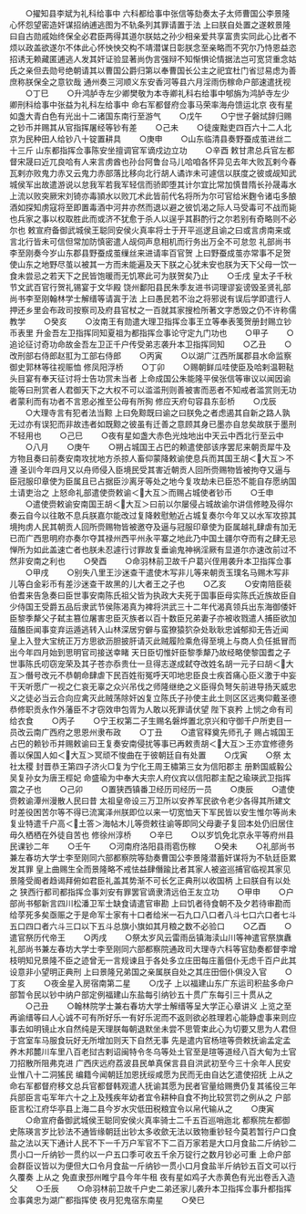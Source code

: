 <!-- { "loadSidebar": true } -->
　　○擢知县李斌为礼科给事中  六科都给事中张信等劾奏太子太师曹国公李景隆心怀怨望密造奸谋招纳逋逃图为不轨条列其罪请置于法  上曰朕自处置之遂敕景隆曰自古勋戚始终保全必君臣两得其道尔朕姑之孙少相亲爱共享富贵实同此心比者不烦以政盖欲遂尔不体此心怀怏怏交构不靖潜谋日彰朕念至亲略而不究尔乃恃恩益恣招诱无赖藏匿逋逃人发其奸证验显著尚伪言强辩不知惭惧论情据法岂可宽贷重念姑氏之亲但去勋号绝朝请其以曹国公爵归第以奉曹国长公主之祀宜杜门省愆易虑为善庶称朕保全之意钦哉  通州奏三河顺义东安香河等县六月淫雨伤稼命户部速遣抚视
　　○丁巳
　　○升鸿胪寺左少卿樊敬为本寺卿礼科右给事中郇旃为鸿胪寺左少卿刑科给事中张益为礼科左给事中  命右军都督府佥事马荣率海舟馈运北京  夜有星如盏大青白色有光出十二诸国东南行至游气
　　○戊午
　　○宁世子磐烒辞归赐之钞币并赐其从官指挥屠经等钞有差
　　○己未
　　○徒废黜吏四百六十二人北京为民种田人给钞八十锭置耕具
　　○庚申
　　○山东临清县奏野蚕成茧进丝二十三斤  山东都指挥佥事陈安坐擅调官军谪戍边立功
　　○辛酉  敕甘肃总兵官左都督宋晟曰近兀良哈有人来言虏酋也孙台阿鲁台马儿哈咱各怀异见去年大败瓦剌今春瓦剌亦败鬼力赤又云鬼力赤部落比移向北行胡人谲诈未可遽信以朕度之彼或觇知武城侯军出故遣游说以怠我军若我军轻信而骄即堕其计尔宜比常加慎昔隋长孙晟毒水上流以败突厥宋刘锜亦毒頴水以败兀术此皆前代名将所为尔可官给米麴令诸屯多酿酒如探知虏寇将至即置毒酒中河井亦然而退以避之彼饥渴之际人马受毒可不战而毙也兵家之事以权取胜此而或济不犹愈于杀人以逞乎其斟酌行之尔若别有奇略则不必尔也  敕宣府备御武城侯王聪同安侯火真率将士于开平巡逻且谕之曰或言虏南来或言北行皆未可信但常加防慎密遣人觇伺声息相机而行务出万全不可怠忽  礼部尚书李至刚奏今岁山东郡县野蚕成茧缫丝来进请率百官贺  上曰野蚕成茧亦常事不足贺使山东之地野尽茧以被其一方而未能遍及天下朕之心犹未安也朕为天下父母一饮一食未尝忌之若天下之民皆饱暖而无饥寒此可为朕贺矣乃止
　　○壬戌  皇太子千秋节文武百官行贺礼锡宴于文华殿  饶州鄱阳县民朱季友进书词理谬妄谤毁圣贤礼部尚书李至刚翰林学士解缙等请寘于法  上曰愚民若不治之将邪说有误后学即遣行人押还乡里会布政司按察司及府县官杖之一百就其家搜检所著文字悉毁之仍不许称儒教学
　　○癸亥
　　○汝南王有勋遣大理卫指挥佥事王立等奉表笺贺册封赐立钞币表里  升金吾左卫指挥同知夏祖为都指挥佥事论守定九门功也
　　○甲子
　　○追论征讨奇功命故金吾左卫正千户传受弟志袭升本卫指挥同知
　　○乙丑
　　○改刑部右侍郎赵羾为工部右侍郎
　　○丙寅
　　○以湖广江西所属郡县水命监察御史郭林等往视赈恤  修凤阳浮桥
　　○丁卯
　　○赐朝鲜瓜哇使臣及哈剌温靼鞑头目宴有奉天征讨将士告功赏未当者  上命成国公朱能隆平侯张信等审议以闻因谕能等曰刑赏者人君御天下之大权不可以滥滥刑则善被害而恶者不知戒者滥赏则无功者蒙利而有功者不言恩必推至公毋有所狥  修应天府句容县东彭桥
　　○戊辰
　　○大理寺言有犯者法当黥  上曰免黥既曰谕之曰朕免之者虑遏其自新之路人孰无过亦有误犯而非故违者如既黥之彼虽有迁善之意顾其身已墨亦自怠矣故朕于墨刑不轻用也
　　○己巳
　　○夜有星如盏大赤色光烛地出中天云中西北行至云中
　　○八月
　　○庚午
　　○朔占城国王占巴的赖遣使部该序罢尼来朝贡犀牛及方物且奏曰前奏安南攻扰地方杀掠人畜仰蒙降敕谕使息兵而其国王胡＜大互＞不遵  圣训今年四月又以舟师侵入臣境民受其害近朝贡人回所赍赐物皆被拘夺又逼与臣冠服印章使为臣属且已占据臣沙离牙等处之地今复攻劫未已臣恐不能自存愿纳国土请吏治之  上怒命礼部遣使赍敕谕＜大互＞而赐占城使者钞币
　　○壬申
　　○遣使赍敕谕安南国王胡＜大互＞曰前以尔屡侵占城故谕尔讲信修睦及得尔奏云自今以往敢不息兵朕嘉尔能改过复降敕慰勉近占城复奏尔今年又以水军攻掠其境拘虏人民其朝贡人回所赍赐物皆被邀夺及逼与冠服印章使为臣属越礼肆虐有加无已而广西思明府亦奏尔夺其禄州西平州永平寨之地此乃中国土疆尔夺而有之肆无忌惮所为如此盖速亡者也朕未忍遽行讨罪故复垂谕鬼神祸淫厥有显道尔亦速改前过不然非安南之利也
　　○癸酉
　　○命羽林前卫故千户葛兴侄用袭升本卫指挥佥事
　　○甲戌
　　○别失八里王沙迷查干遣使木写非儿等来朝贡玉璞名马赐木写非儿等白金彩币有差沙迷查干故黑的儿大者王之子也
　　○乙亥
　　○安南陪臣裴伯耆来告急奏曰臣世事安南陈氏祖父皆为执政大夫死于国事臣母实陈氏近族故臣自少侍国王受爵五品后隶武节侯陈渴真为裨将洪武三十二年代渴真领兵出东海御倭奸臣黎季犛父子弑主篡位屠害忠臣灭族者以百十数臣兄弟妻子亦被收戮遣人捕臣欲加葅醢臣闻事变弃运遁逃转入山林深居穷僻与蛮獠猿狖杂处耿耿忠诚郁抑无告近闻  皇上入登大宝统正万方思欲沥胆披肝请灭此贼履险乘危得至境上与商人负任抵冒而出今年四月始到思明官司接送幸睹  天日臣切惟奸臣黎季犛乃故经略使黎国耆之子世事陈氏叨窃宠荣及其子苍亦忝贵仕一旦得志遂成弑夺改姓名胡一元子曰胡＜大互＞僭号改元不恭朝命肆虐下民百姓衔冤呼天叩地忠臣良士疾首痛心臣义激于中妄干天听愿广一视之仁哀无辜之众兴吊伐之师隆继绝之义臣得负弩矢前进导扬天威忠义之徒必当云合向应禽灭此贼荡除奸凶复立陈氏子孙使主此土则区区远夷仰戴圣德恭修职贡永作外藩臣不才窃效申包胥为人敢以死罪请伏望  陛下哀矜  上悯之命有司给衣食
　　○丙子
　　○宁王权第二子生赐名磐烨置北京兴和守御千户所吏目一员改云南广西府之思恩州隶布政
　　○丁丑
　　○遣官释奠先师孔子  赐占城国王占巴的赖钞币并赐敕谕曰王复奏安南侵扰等事已再敕责胡＜大互＞王亦宜修德务善以保国人如＜大互＞冥顽不悛曲在于彼朝廷自有处置
　　○戊寅
　　○祭  太社太稷  封晋恭王第四子济火□复为宁化王周王橚第三女为信阳郡主  册黔国威毅公吴复孙女为唐王桱妃  命盛瑜为中奉大夫宗人府仪宾以信阳郡主配之瑜瑛武卫指挥震之子也
　　○己卯
　　○置狭西镇番卫经历司经历一员
　　○庚辰
　　○遣使赍敕谕潭州漫散人民曰昔  太祖皇帝设三万卫所以安养军民欲令老少各得其所建文时差役困苦尔等不得已流寓泽州朕即位以来一切宽恤天下军民皆以安生惟尔等尚未复业特遣千户高＜土答＞海帖木儿等赍敕往谕等即同父母妻子复回本处仍旧居住毋久栖栖在外徒自苦也  修徐州淳桥
　　○辛巳
　　○以岁饥免北京永平等府州县民课钞二年
　　○壬午
　　○河南府洛阳县雨雹伤稼
　　○癸未
　　○礼部尚书兼左春坊大学士李至刚同六部都察院等劾奏曹国公李景隆潜蓄奸谋将为不轨廷臣累发其罪  皇上曲赐生全而景隆略不戒怯益肆僭踰比者其家人被盗巡捕官临视其家见景隆受阍者趋谒拜俯如君臣礼盖其势渐不可长乞正典刑以收国柄  上曰朕自有以处之  狭西行都司都指挥佥事刘安有罪罢官谪隶清远伯王友立功
　　○甲申
　　○户部尚书郁新言四川松潘卫军士缺食请遣官审勘  上曰饥者待食朝不及夕若待审勘而给莩死多矣亟赈之于是命军士家有十口者给米一石九口八口者八斗七口六口者七斗五口四口者六斗三口以下五斗总旗小旗如其月粮之数不必验口
　　○乙酉
　　○遣官祭历代帝王
　　○丙戌
　　○祭太岁风云雷雨岳镇海渎山川等神遣官祭旗纛  礼部尚书兼左春坊大学士李至刚同六部都察院通政司大理寺六科等官劾奏都督李增枝明知兄景隆不臣之迹曾无一言规谏且于各处多立庄田每庄蓄佃仆无虑千百户此其设意非小望明正典刑  上曰景隆兄弟国之亲属朕自处之其庄田佃仆俱没入官
　　○丁亥
　　○夜金星入房宿南第二星
　　○戊子  上以福建山东广东运司积盐多命户部暂令民以钞中纳户部定例福建山东盐每引纳钞五十贯广东每引三十贯从之
　　○己丑
　　○翰林院学士兼右春坊大学士解缙等呈大学正心章讲义  上览之至再谕缙等曰人心诚不可有所好乐一有好乐泥而不返则欲必胜理若心能静虚事来则应事去如明镜止水自然纯是天理朕每朝退默坐未尝不思管束此心为切要又思为人君但于宫室车马服食玩好无所增加则天下自然无事  先是遣内官杨瑄等赍敕抚谕孟定孟养木邦麓川车里八百老挝古剌诏闽特令冬乌等处土官至是瑄等道经八百大甸为土官刀招散所阻弗克进  广西庆远府荔波县民单真保言县自洪武初至今三十余年人民安业惟八十二洞猺民  编籍今闻朝廷加恩抚绥咸愿为民而无由自达乞遣使招抚  上从之命右军都督府移文总兵官都督韩观遣人抚谕其愿为民者官量给赐赉仍复其徭役三年兵部臣言屯军年六十之上及残疾年幼者宜令耕种自食不拘比较赏罚之例从之  户部臣言松江府华亭县上海二县今岁水灾低田税粮宜令以帛代输从之
　　○庚寅
　　○命宣府备御武城侯王聪同安侯火真率骑士二千五百巡哨迤北  都察院左都御史陈瑛言岁比钞法不通皆缘朝廷出钞太多收歛无法以致物重钞轻今莫若暂行户口食盐之法以天下通计人民不下一千万户军官不下二百万家若是大口月食盐二斤纳钞二贯小口一斤纳钞一贯约以一户五口季可收五千余万锭行之数月钞必可重  上命户部会群臣议皆以为便但大口令月食盐一斤纳钞一贯小口月食盐半斤纳钞五百文可以行久覆奏  上从之  免直隶邳州睢宁县今年牛租  夜有星如鸡子大赤黄色有光出卷舌入造父
　　○壬辰
　　○命羽林前卫故千户史二弟还家儿袭升本卫指挥佥事升都指挥佥事龚忠为湖广都指挥使  夜月犯鬼宿东南星
　　○癸巳
